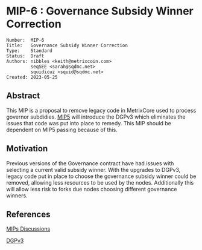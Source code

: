 # MIP-6 : Governance Subsidy Winner Correction

```
Number:  MIP-6
Title:   Governance Subsidy Winner Correction
Type:    Standard
Status:  Draft
Authors: nibbles <keith@metrixcoin.com>
         seqSEE <sarah@sqdmc.net>
         squidicuz <squid@sqdmc.net>
Created: 2023-05-25
```

## Abstract

This MIP is a proposal to remove legacy code in MetrixCore used to process governor subdidies. [MIP5](/mip-5.md) will introduce the DGPv3 which eliminates the issues that code was put into place to remedy. This MIP should be dependent on MIP5 passing because of this.

## Motivation

Previous versions of the Governance contract have had issues with selecting a current valid subsidy winner. With the upgrades to DGPv3, legacy code put in place to choose the governance subsidy winner could be removed, allowing less resources to be used by the nodes. Additionally this will allow less risk to forks due nodes choosing different governance winners.

## References
[MIPs Discussions](https://github.com/TheLindaProjectInc/MIPs/discussions/2)

[DGPv3](https://github.com/TheLindaProjectInc/metrix-dgp/blob/dgpv3/contracts/Governance.sol#L308-L309)

